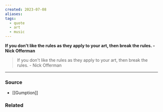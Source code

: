 ```yaml
---
created: 2023-07-08
aliases: 
tags:
  - quote
  - art
  - music
---
```

**If you don't like the rules as they apply to your art, then break the rules. - Nick Offerman**

> If you don't like the rules as they apply to your art, then break the rules. - Nick Offerman
> 

****
### Source
- [[Gumption]]

### Related

